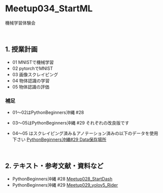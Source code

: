 # Meetup034_StartML
機械学習体験会

<br>

## 1. 授業計画

- 01 MNISTで機械学習
- 02 pytorchでMNIST
- 03 画像スクレイピング
- 04 物体認識の学習
- 05 物体認識の評価

### 補足

- 01〜02はPythonBeginners沖縄 #28
- 03〜05はPythonBeginners沖縄 #29
それぞれの改良版です

- 04〜05 はスクレイピング済み＆アノテーション済みの以下のデータを使用下さい
[PythonBeginners沖縄#29 Data保存場所](https://drive.google.com/drive/folders/1wvSv-CxyrMQ1vbewMrQgzg6TJl2aYxh9?usp=sharing)


<br>

## 2. テキスト・参考文献・資料など

- PythonBeginners沖縄 #28 [Meetup028_StartDash](https://github.com/PythonBeginners/Meetup028_StartDash)
- PythonBeginners沖縄 #29 [Meetup029_yolov5_Rider](https://github.com/PythonBeginners/Meetup029_yolov5_Rider)